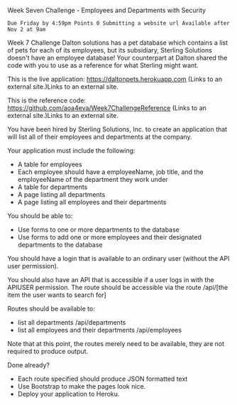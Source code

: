 
Week Seven Challenge - Employees and Departments with Security

    Due Friday by 4:59pm Points 0 Submitting a website url Available after Nov 2 at 9am

Week 7 Challenge
Dalton solutions has a pet database which contains a list of pets for each of its employees, but its
subsidiary, Sterling Solutions doesn't have an
employee database!
Your counterpart at Dalton shared the code with you to use as a reference for what Sterling might want.

This is the live application:
https://daltonpets.herokuapp.com (Links to an external site.)Links to an external site.

This is the reference code:
https://github.com/aoa4eva/Week7ChallengeReference (Links to an external site.)Links to an external site.

You have been hired by Sterling Solutions, Inc. to create an application that will list all of their
employees and departments at the company.

Your application must include the following:
* A table for employees
* Each employee should have a employeeName, job title, and the employeeName of the department they work under
* A table for departments
* A page listing all departments
* A page listing all employees and their departments

You should be able to:
* Use forms to one or more departments to the database
* Use forms to add one or more employees and their designated departments to the database

You should have a login that is available to an ordinary user (without the API user permission).

You should also have an API that is accessible if a user logs in with the APIUSER permission.
The route should be accessible via the route /api/[the item the user wants to search for]

Routes should be available to:
* list all departments /api/departments
* list all employees and their departments /api/employees

Note that at this point, the routes merely need to be available, they are not required to produce
output.

Done already?
* Each route specified should produce JSON formatted text
* Use Bootstrap to make the pages look nice.
* Deploy your application to Heroku.
